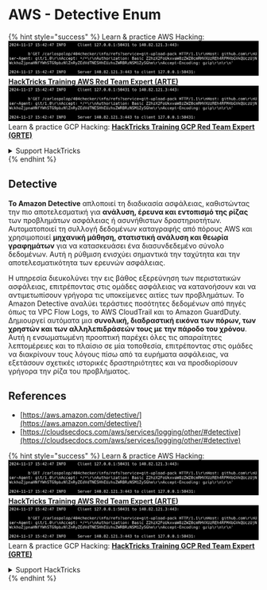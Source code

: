 # AWS - Detective Enum

{% hint style="success" %}
Learn & practice AWS Hacking:<img src="../../../../.gitbook/assets/image (1).png" alt="" data-size="line">[**HackTricks Training AWS Red Team Expert (ARTE)**](https://training.hacktricks.xyz/courses/arte)<img src="../../../../.gitbook/assets/image (1).png" alt="" data-size="line">\
Learn & practice GCP Hacking: <img src="../../../../.gitbook/assets/image (2).png" alt="" data-size="line">[**HackTricks Training GCP Red Team Expert (GRTE)**<img src="../../../../.gitbook/assets/image (2).png" alt="" data-size="line">](https://training.hacktricks.xyz/courses/grte)

<details>

<summary>Support HackTricks</summary>

* Check the [**subscription plans**](https://github.com/sponsors/carlospolop)!
* **Join the** 💬 [**Discord group**](https://discord.gg/hRep4RUj7f) or the [**telegram group**](https://t.me/peass) or **follow** us on **Twitter** 🐦 [**@hacktricks\_live**](https://twitter.com/hacktricks\_live)**.**
* **Share hacking tricks by submitting PRs to the** [**HackTricks**](https://github.com/carlospolop/hacktricks) and [**HackTricks Cloud**](https://github.com/carlospolop/hacktricks-cloud) github repos.

</details>
{% endhint %}

## Detective

**Το Amazon Detective** απλοποιεί τη διαδικασία ασφάλειας, καθιστώντας την πιο αποτελεσματική για **ανάλυση, έρευνα και εντοπισμό της ρίζας** των προβλημάτων ασφάλειας ή ασυνήθιστων δραστηριοτήτων. Αυτοματοποιεί τη συλλογή δεδομένων καταγραφής από πόρους AWS και χρησιμοποιεί **μηχανική μάθηση, στατιστική ανάλυση και θεωρία γραφημάτων** για να κατασκευάσει ένα διασυνδεδεμένο σύνολο δεδομένων. Αυτή η ρύθμιση ενισχύει σημαντικά την ταχύτητα και την αποτελεσματικότητα των ερευνών ασφάλειας.

Η υπηρεσία διευκολύνει την εις βάθος εξερεύνηση των περιστατικών ασφάλειας, επιτρέποντας στις ομάδες ασφάλειας να κατανοήσουν και να αντιμετωπίσουν γρήγορα τις υποκείμενες αιτίες των προβλημάτων. Το Amazon Detective αναλύει τεράστιες ποσότητες δεδομένων από πηγές όπως τα VPC Flow Logs, το AWS CloudTrail και το Amazon GuardDuty. Δημιουργεί αυτόματα μια **συνολική, διαδραστική εικόνα των πόρων, των χρηστών και των αλληλεπιδράσεών τους με την πάροδο του χρόνου**. Αυτή η ενσωματωμένη προοπτική παρέχει όλες τις απαραίτητες λεπτομέρειες και το πλαίσιο σε μία τοποθεσία, επιτρέποντας στις ομάδες να διακρίνουν τους λόγους πίσω από τα ευρήματα ασφάλειας, να εξετάσουν σχετικές ιστορικές δραστηριότητες και να προσδιορίσουν γρήγορα την ρίζα του προβλήματος.

## References

* [https://aws.amazon.com/detective/](https://aws.amazon.com/detective/)
* [https://cloudsecdocs.com/aws/services/logging/other/#detective](https://cloudsecdocs.com/aws/services/logging/other/#detective)

{% hint style="success" %}
Learn & practice AWS Hacking:<img src="../../../../.gitbook/assets/image (1).png" alt="" data-size="line">[**HackTricks Training AWS Red Team Expert (ARTE)**](https://training.hacktricks.xyz/courses/arte)<img src="../../../../.gitbook/assets/image (1).png" alt="" data-size="line">\
Learn & practice GCP Hacking: <img src="../../../../.gitbook/assets/image (2).png" alt="" data-size="line">[**HackTricks Training GCP Red Team Expert (GRTE)**<img src="../../../../.gitbook/assets/image (2).png" alt="" data-size="line">](https://training.hacktricks.xyz/courses/grte)

<details>

<summary>Support HackTricks</summary>

* Check the [**subscription plans**](https://github.com/sponsors/carlospolop)!
* **Join the** 💬 [**Discord group**](https://discord.gg/hRep4RUj7f) or the [**telegram group**](https://t.me/peass) or **follow** us on **Twitter** 🐦 [**@hacktricks\_live**](https://twitter.com/hacktricks\_live)**.**
* **Share hacking tricks by submitting PRs to the** [**HackTricks**](https://github.com/carlospolop/hacktricks) and [**HackTricks Cloud**](https://github.com/carlospolop/hacktricks-cloud) github repos.

</details>
{% endhint %}
